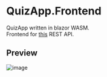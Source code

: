 # QuizApp.Frontend

QuizApp written in blazor WASM. <br>
Frontend for [this](https://github.com/gaplin/QuizApp.Backend) REST API.<br>

## Preview
![image](https://github.com/gaplin/QuizApp.Frontend/assets/50521366/73c8fc3f-8c68-4f31-b54d-612974562375)



